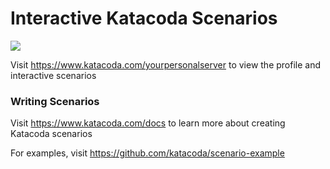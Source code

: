 # Interactive Katacoda Scenarios

[![](http://shields.katacoda.com/katacoda/yourpersonalserver/count.svg)](https://www.katacoda.com/yourpersonalserver "Get your profile on Katacoda.com")

Visit https://www.katacoda.com/yourpersonalserver to view the profile and interactive scenarios

### Writing Scenarios
Visit https://www.katacoda.com/docs to learn more about creating Katacoda scenarios

For examples, visit https://github.com/katacoda/scenario-example

